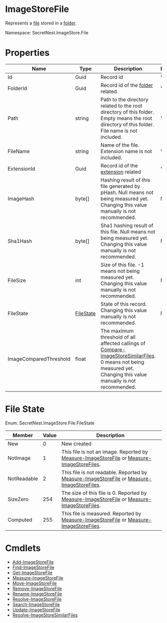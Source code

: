 # ImageStoreFile
Represents a [file](../concept/File.md) stored in a [folder](../concept/Folder.md).

Namespace: SecretNest.ImageStore.File

# Properties
|Name|Type|Description|ReadOnly|
|---|---|---|---|
|Id|Guid|Record id|Yes|
|FolderId|Guid|Record id of the [folder](ImageStoreFolder.md) related|Yes|
|Path|string|Path to the directory related to the root directory of this folder. Empty means the root directory of this folder. File name is not included.|Yes|
|FileName|string|Name of the file. Extension name is not included.|Yes|
|ExtensionId|Guid|Record id of the [extension](ImageStoreExtension.md) related|Yes|
|ImageHash|byte[]|Hashing result of this file generated by pHash. Null means not being measured yet. Changing this value manually is not recommended.|No|
|Sha1Hash|byte[]|Sha1 hashing result of this file. Null means not being measured yet. Changing this value manually is not recommended.|No|
|FileSize|int|Size of this file. -1 means not being measured yet. Changing this value manually is not recommended.|No|
|FileState|[FileState](#File-State)|State of this record. Changing this value manually is not recommended.|No|
|ImageComparedThreshold|float|The maximum threshold of all affected callings of [Compare-ImageStoreSimilarFiles](../cmdlet/SimilarFile/CompareSimilarFiles.md). 0 means not being measured yet. Changing this value manually is not recommended.

# File State
Enum: SecretNest.ImageStore.File.FileState

|Member|Value|Description|
|---|---|---|
|New|0|New created|
|NotImage|1|This file is not an image. Reported by [Measure-ImageStoreFile](../cmdlet/File/MeasureFile.md) or [Measure-ImageStoreFiles](../cmdlet/File/MeasureFiles.md).|
|NotReadable|2|This file is not readable. Reported by [Measure-ImageStoreFile](../cmdlet/File/MeasureFile.md) or [Measure-ImageStoreFiles](../cmdlet/File/MeasureFiles.md).|
|SizeZero|254|The size of this file is 0. Reported by [Measure-ImageStoreFile](../cmdlet/File/MeasureFile.md) or [Measure-ImageStoreFiles](../cmdlet/File/MeasureFiles.md).|
|Computed|255|This file is measured. Reported by [Measure-ImageStoreFile](../cmdlet/File/MeasureFile.md) or [Measure-ImageStoreFiles](../cmdlet/File/MeasureFiles.md).|

# Cmdlets
  * [Add-ImageStoreFile](../cmdlet/File/AddFile.md)
  * [Find-ImageStoreFile](../cmdlet/File/FindFile.md)
  * [Get-ImageStoreFile](../cmdlet/File/GetFile.md)
  * [Measure-ImageStoreFile](../cmdlet/File/MeasureFile.md)
  * [Move-ImageStoreFile](../cmdlet/File/MoveFile.md)
  * [Remove-ImageStoreFile](../cmdlet/File/RemoveFile.md)
  * [Rename-ImageStoreFile](../cmdlet/File/RenameFile.md)
  * [Resolve-ImageStoreFile](../cmdlet/File/ResolveFile.md)
  * [Search-ImageStoreFile](../cmdlet/File/SearchFile.md)
  * [Update-ImageStoreFile](../cmdlet/File/UpdateFile.md)
  * [Resolve-ImageStoreSimilarFiles](../cmdlet/SimilarFile/ResolveSimilarFiles.md)